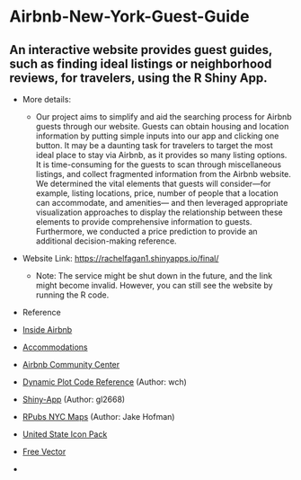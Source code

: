 # Airbnb-New-York-Guest-Guide
## An interactive website provides guest guides, such as finding ideal listings or neighborhood reviews, for travelers, using the R Shiny App.

- More details:
  - Our project aims to simplify and aid the searching process for Airbnb guests through our website. Guests can obtain housing and location information by putting simple  inputs into our app and clicking one button. It may be a daunting task for travelers to target the most ideal place to stay via Airbnb, as it provides so many listing options. It is time-consuming for the guests to scan through miscellaneous listings, and collect fragmented information from the Airbnb website. We determined the vital elements that guests will consider—for example, listing locations, price, number of people that a location can accommodate, and amenities— and then leveraged appropriate visualization approaches to display the relationship between these elements to provide comprehensive information to guests. Furthermore, we conducted a price prediction to provide an additional decision-making reference.  

- Website Link: https://rachelfagan1.shinyapps.io/final/ 
  - Note: The service might be shut down in the future, and the link might become invalid. However, you can still see the website by running the R code.

- Reference
 - [Inside Airbnb](http://insideairbnb.com/get-the-data.html)
 - [Accommodations](http://www.simplysaratravel.com/home/airbnb)
 - [Airbnb Community Center](https://community.withairbnb.com/t5/Help/Guests-seeing-different-prices/td-p/125396)
 - [Dynamic Plot Code Reference](https://gist.github.com/wch/5436415/) (Author: wch)
 - [Shiny-App](https://github.com/gl2668/airbnb_priceR)  (Author: gl2668)
 - [RPubs NYC Maps](https://rpubs.com/jhofman/nycmaps) (Author: Jake Hofman)
 - [United State Icon Pack](https://www.flaticon.com/packs/united-states-4)
 - [Free Vector](https://www.freepik.com/popular-vectors)
 - 
